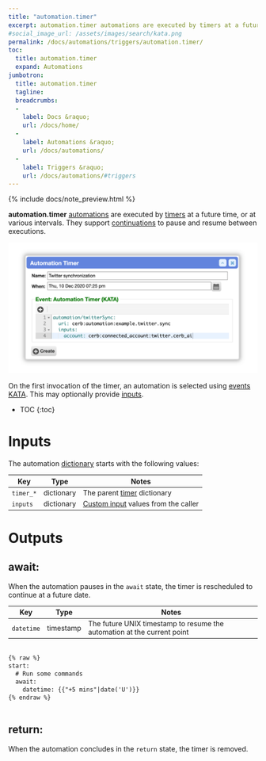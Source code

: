 ```yaml
---
title: "automation.timer"
excerpt: automation.timer automations are executed by timers at a future time, or at various intervals. They support continuations to pause and resume. 
#social_image_url: /assets/images/search/kata.png
permalink: /docs/automations/triggers/automation.timer/
toc:
  title: automation.timer
  expand: Automations
jumbotron:
  title: automation.timer
  tagline: 
  breadcrumbs:
  -
    label: Docs &raquo;
    url: /docs/home/
  -
    label: Automations &raquo;
    url: /docs/automations/
  -
    label: Triggers &raquo;
    url: /docs/automations/#triggers
---
```


{% include docs/note_preview.html %}

**automation.timer** [automations](/docs/automations/) are executed by [timers](/docs/automations/#timers) at a future time, or at various intervals. They support [continuations](/docs/automations/#continuations) to pause and resume between executions.

<div class="cerb-screenshot">
<img src="/assets/images/docs/automations/automation-timer.png" class="screenshot">
</div>

On the first invocation of the timer, an automation is selected using [events KATA](/docs/automations/#events). This may optionally provide [inputs](/docs/automations/#inputs).

* TOC
{:toc}

# Inputs

The automation [dictionary](/docs/automations/#dictionaries) starts with the following values:

| Key | Type | Notes
|-|-|-
| `timer_*` | dictionary | The parent [timer](/docs/automations/#timers) dictionary
| `inputs` | dictionary | [Custom input](/docs/automations/#inputs) values from the caller

# Outputs

## await:

When the automation pauses in the `await` state, the timer is rescheduled to continue at a future date.

| Key | Type | Notes
|-|-|-
| `datetime` | timestamp | The future UNIX timestamp to resume the automation at the current point

<pre>
<code class="language-cerb">
{% raw %}
start:
  # Run some commands
  await:
    datetime: {{"+5 mins"|date('U')}}
{% endraw %}
</code>
</pre>

## return:

When the automation concludes in the `return` state, the timer is removed.
